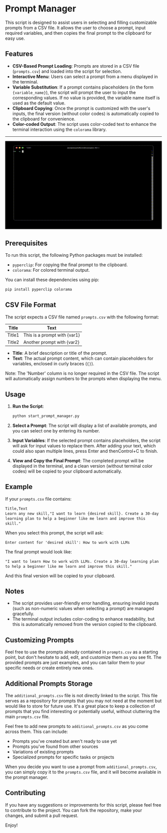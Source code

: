 
# Prompt Manager

This script is designed to assist users in selecting and filling customizable prompts from a CSV file. It allows the user to choose a prompt, input required variables, and then copies the final prompt to the clipboard for easy use.

## Features

- **CSV-Based Prompt Loading**: Prompts are stored in a CSV file (`prompts.csv`) and loaded into the script for selection.
- **Interactive Menu**: Users can select a prompt from a menu displayed in the terminal.
- **Variable Substitution**: If a prompt contains placeholders (in the form `{variable_name}`), the script will prompt the user to input the corresponding values. If no value is provided, the variable name itself is used as the default value.
- **Clipboard Copying**: Once the prompt is customized with the user's inputs, the final version (without color codes) is automatically copied to the clipboard for convenience.
- **Color-coded Output**: The script uses color-coded text to enhance the terminal interaction using the `colorama` library.

---

![Demo of the script](usage.gif)

## Prerequisites

To run this script, the following Python packages must be installed:

- `pyperclip`: For copying the final prompt to the clipboard.
- `colorama`: For colored terminal output.

You can install these dependencies using pip:

```bash
pip install pyperclip colorama
```

## CSV File Format

The script expects a CSV file named `prompts.csv` with the following format:

| Title  | Text                        |
|--------|-----------------------------|
| Title1 | This is a prompt with {var1} |
| Title2 | Another prompt with {var2}   |

- **Title**: A brief description or title of the prompt.
- **Text**: The actual prompt content, which can contain placeholders for variables, enclosed in curly braces (`{}`).

Note: The 'Number' column is no longer required in the CSV file. The script will automatically assign numbers to the prompts when displaying the menu.

## Usage

1. **Run the Script**:
   ```bash
   python start_prompt_manager.py
   ```

2. **Select a Prompt**: The script will display a list of available prompts, and you can select one by entering its number.

3. **Input Variables**: If the selected prompt contains placeholders, the script will ask for input values to replace them. After adding your text, which could also span multiple lines, press Enter and thenControl+C to finish.

4. **View and Copy the Final Prompt**: The completed prompt will be displayed in the terminal, and a clean version (without terminal color codes) will be copied to your clipboard automatically.

## Example

If your `prompts.csv` file contains:

```csv
Title,Text
Learn any new skill,"I want to learn {desired skill}. Create a 30-day learning plan to help a beginner like me learn and improve this skill."
```

When you select this prompt, the script will ask:

```
Enter content for 'desired skill': How to work with LLMs
```

The final prompt would look like:

```
"I want to learn How to work with LLMs. Create a 30-day learning plan to help a beginner like me learn and improve this skill."
```

And this final version will be copied to your clipboard.

## Notes

- The script provides user-friendly error handling, ensuring invalid inputs (such as non-numeric values when selecting a prompt) are managed gracefully.
- The terminal output includes color-coding to enhance readability, but this is automatically removed from the version copied to the clipboard.

## Customizing Prompts

Feel free to use the prompts already contained in `prompts.csv` as a starting point, but don't hesitate to add, edit, and customize them as you see fit. The provided prompts are just examples, and you can tailor them to your specific needs or create entirely new ones. 


## Additional Prompts Storage

The `additional_prompts.csv` file is not directly linked to the script. This file serves as a repository for prompts that you may not need at the moment but would like to store for future use. It's a great place to keep a collection of prompts that you find interesting or potentially useful, without cluttering the main `prompts.csv` file.

Feel free to add new prompts to `additional_prompts.csv` as you come across them. This can include:

- Prompts you've created but aren't ready to use yet
- Prompts you've found from other sources
- Variations of existing prompts
- Specialized prompts for specific tasks or projects

When you decide you want to use a prompt from `additional_prompts.csv`, you can simply copy it to the `prompts.csv` file, and it will become available in the prompt manager.

## Contributing

If you have any suggestions or improvements for this script, please feel free to contribute to the project. You can fork the repository, make your changes, and submit a pull request.

Enjoy!


